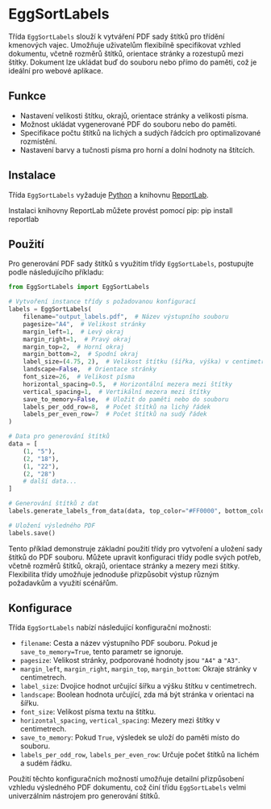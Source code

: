 # EggSortLabels

Třída `EggSortLabels` slouží k vytváření PDF sady štítků pro třídění kmenových vajec. Umožňuje uživatelům flexibilně specifikovat vzhled dokumentu, včetně rozměrů štítků, orientace stránky a rozestupů mezi štítky. Dokument lze ukládat buď do souboru nebo přímo do paměti, což je ideální pro webové aplikace.

## Funkce

- Nastavení velikosti štítku, okrajů, orientace stránky a velikosti písma.
- Možnost ukládat vygenerované PDF do souboru nebo do paměti.
- Specifikace počtu štítků na lichých a sudých řádcích pro optimalizované rozmístění.
- Nastavení barvy a tučnosti písma pro horní a dolní hodnoty na štítcích.

## Instalace

Třída `EggSortLabels` vyžaduje [Python](https://python.org) a knihovnu [ReportLab](https://www.reportlab.com/dev/docs/).

Instalaci knihovny ReportLab můžete provést pomocí pip:
pip install reportlab


## Použití

Pro generování PDF sady štítků s využitím třídy `EggSortLabels`, postupujte podle následujícího příkladu:

```python
from EggSortLabels import EggSortLabels

# Vytvoření instance třídy s požadovanou konfigurací
labels = EggSortLabels(
    filename="output_labels.pdf",  # Název výstupního souboru
    pagesize="A4",  # Velikost stránky
    margin_left=1,  # Levý okraj
    margin_right=1,  # Pravý okraj
    margin_top=2,  # Horní okraj
    margin_bottom=2,  # Spodní okraj
    label_size=(4.75, 2),  # Velikost štítku (šířka, výška) v centimetrech
    landscape=False,  # Orientace stránky
    font_size=26,  # Velikost písma
    horizontal_spacing=0.5,  # Horizontální mezera mezi štítky
    vertical_spacing=1,  # Vertikální mezera mezi štítky
    save_to_memory=False,  # Uložit do paměti nebo do souboru
    labels_per_odd_row=8,  # Počet štítků na lichý řádek
    labels_per_even_row=7  # Počet štítků na sudý řádek
)

# Data pro generování štítků
data = [
    (1, "5"),
    (2, "18"),
    (1, "22"),
    (2, "28")
    # další data...
]

# Generování štítků z dat
labels.generate_labels_from_data(data, top_color="#FF0000", bottom_color="#000000")

# Uložení výsledného PDF
labels.save()
```


Tento příklad demonstruje základní použití třídy pro vytvoření a uložení sady štítků do PDF souboru. Můžete upravit konfiguraci třídy podle svých potřeb, včetně rozměrů štítků, okrajů, orientace stránky a mezery mezi štítky. Flexibilita třídy umožňuje jednoduše přizpůsobit výstup různým požadavkům a využití scénářům.

## Konfigurace

Třída `EggSortLabels` nabízí následující konfigurační možnosti:

- `filename`: Cesta a název výstupního PDF souboru. Pokud je `save_to_memory=True`, tento parametr se ignoruje.
- `pagesize`: Velikost stránky, podporované hodnoty jsou `"A4"` a `"A3"`.
- `margin_left`, `margin_right`, `margin_top`, `margin_bottom`: Okraje stránky v centimetrech.
- `label_size`: Dvojice hodnot určující šířku a výšku štítku v centimetrech.
- `landscape`: Boolean hodnota určující, zda má být stránka v orientaci na šířku.
- `font_size`: Velikost písma textu na štítku.
- `horizontal_spacing`, `vertical_spacing`: Mezery mezi štítky v centimetrech.
- `save_to_memory`: Pokud `True`, výsledek se uloží do paměti místo do souboru.
- `labels_per_odd_row`, `labels_per_even_row`: Určuje počet štítků na lichém a sudém řádku.

Použití těchto konfiguračních možností umožňuje detailní přizpůsobení vzhledu výsledného PDF dokumentu, což činí třídu `EggSortLabels` velmi univerzálním nástrojem pro generování štítků.

